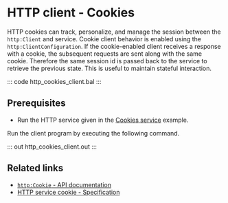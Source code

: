# HTTP client - Cookies

HTTP cookies can track, personalize, and manage the session between the `http:Client` and service. Cookie client behavior is enabled using the `http:ClientConfiguration`. If the cookie-enabled client receives a response with a cookie, the subsequent requests are sent along with the same cookie. Therefore the same session id is passed back to the service to retrieve the previous state. This is useful to maintain stateful interaction.

::: code http_cookies_client.bal :::

## Prerequisites
- Run the HTTP service given in the [Cookies service](/learn/by-example/http-cookies-service/) example.

Run the client program by executing the following command.

::: out http_cookies_client.out :::

## Related links
- [`http:Cookie` - API documentation](https://lib.ballerina.io/ballerina/http/latest#Cookie)
- [HTTP service cookie - Specification](/spec/http/#2416-cookie)
